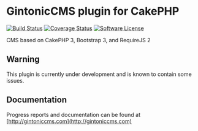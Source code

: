 # GintonicCMS plugin for CakePHP
[![Build Status](https://travis-ci.org/gintonicweb/GintonicCMS.svg)](https://travis-ci.org/gintonicweb/GintonicCMS)
[![Coverage Status](https://coveralls.io/repos/gintonicweb/GintonicCMS/badge.svg?branch=master)](https://coveralls.io/r/gintonicweb/GintonicCMS?branch=master)
[![Software License](https://img.shields.io/github/license/mashape/apistatus.svg)](LICENSE.txt)

CMS based on CakePHP 3, Bootstrap 3, and RequireJS 2

## Warning

This plugin is currently under development and is known to contain some issues.

## Documentation

Progress reports and documentation can be found at [http://gintoniccms.com](http://gintoniccms.com)
